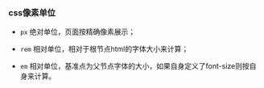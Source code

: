 ### css像素单位

- `px` 绝对单位，页面按精确像素展示；  

- `rem` 相对单位，相对于根节点html的字体大小来计算；

- `em` 相对单位，基准点为父节点字体的大小，如果自身定义了font-size则按自身来计算。